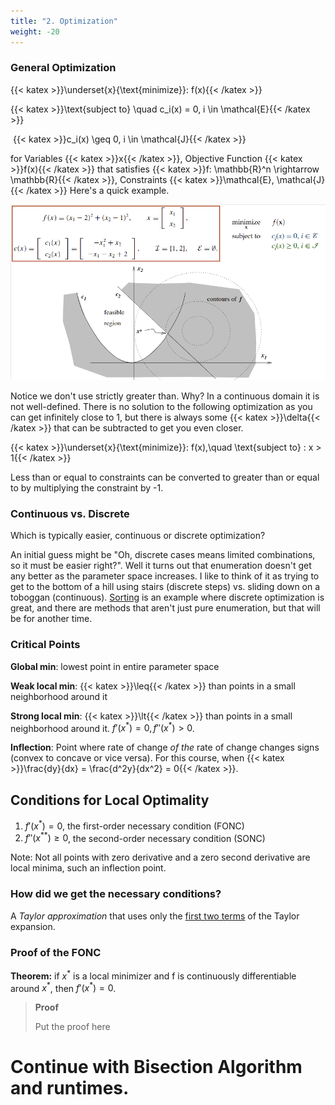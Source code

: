 ```yaml
---
title: "2. Optimization"
weight: -20	
---
```


### General Optimization

{{< katex >}}\underset{x}{\text{minimize}}\: f(x){{< /katex >}}

{{< katex >}}\text{subject to} \quad c_i(x) = 0, i \in \mathcal{E}{{< /katex >}}

​                     {{< katex >}}c_i(x) \geq 0, i \in \mathcal{J}{{< /katex >}}

for Variables {{< katex >}}x{{< /katex >}}, Objective Function {{< katex >}}f(x){{< /katex >}} that satisfies {{< katex >}}f: \mathbb{R}^n \rightarrow \mathbb{R}{{< /katex >}}, Constraints {{< katex >}}\mathcal{E}, \mathcal{J}{{< /katex >}} Here's a quick example.

![](feasible_region.png)

Notice we don't use strictly greater than. Why? In a continuous domain it is not well-defined. There is no solution to the following optimization as you can get infinitely close to 1, but there is always some {{< katex >}}\delta{{< /katex >}} that can be subtracted to get you even closer. 

{{< katex >}}\underset{x}{\text{minimize}}\: f(x),\quad \text{subject to} \: x > 1{{< /katex >}}

Less than or equal to constraints can be converted to greater than or equal to by multiplying the constraint by -1.

### Continuous vs. Discrete

Which is typically easier, continuous or discrete optimization?

An initial guess might be "Oh, discrete cases means limited combinations, so it must be easier right?". Well it turns out that enumeration doesn't get any better as the parameter space increases. I like to think of it as trying to get to the bottom of a hill using stairs (discrete steps) vs. sliding down on a toboggan (continuous). <u>Sorting</u> is an example where discrete optimization is great, and there are methods that aren't just pure enumeration, but that will be for another time.

### Critical Points

**Global min**: lowest point in entire parameter space

**Weak local min**: {{< katex >}}\leq{{< /katex >}} than points in a small neighborhood around it

**Strong local min**: {{< katex >}}\lt{{< /katex >}} than points in a small neighborhood around it. $f'(x
^{*}) = 0, f''(x^{*}) > 0$.

**Inflection**: Point where rate of change *of the* rate of change changes signs (convex to concave or vice versa). For this course, when {{< katex >}}\frac{dy}{dx} = \frac{d^2y}{dx^2} = 0{{< /katex >}}.

## Conditions for Local Optimality

1. $f'(x^*) = 0$, the first-order necessary condition (FONC)
2. $f''(x^{**}) \geq 0$, the second-order necessary condition (SONC)

Note: Not all points with zero derivative and a zero second derivative are local minima, such an inflection point.

### How did we get the necessary conditions?

A *Taylor approximation* that uses only the <u>first two terms</u> of the Taylor expansion.

### Proof of the FONC

**Theorem:** if $x^*$ is a local minimizer and f is continuously differentiable around $x^*$, then $f'(x^*) = 0$.

> **Proof**
>
> Put the proof here

# Continue with Bisection Algorithm and runtimes.













